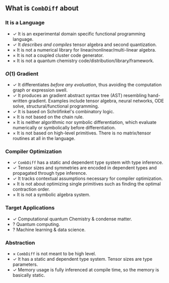 ## What is `CombDiff` about

### It is a Language

- ✓  It is an experimental domain specific functional programming language.
- ✓  It *describes and compiles* tensor algebra and second quantization.
- × It is not a numerical library for linear/nonlinear/multi-linear algebra.
- × It is not a coupled cluster code generator.
- × It is not a quantum chemistry code/distribution/library/framework.
 
### $O(1)$ Gradient

- ✓  It differentiates *before any evaluation*, thus avoiding the computation graph or expression swell.
- ✓  It produces an gradient abstract syntax tree (AST) resembling hand-written gradient. Examples include tensor algebra, neural networks, ODE solve, structural/functional programming.
- ✓  It is based on Schröfinkel's combinatory logic.
- × It is not based on the chain rule. 
- × It is neither algorithmic nor symbolic differentiation, which evaluate numerically or symbolically before differentiation.
- × It is not based on high-level primitives. There is no matrix/tensor routines at all in the language.


### Compiler Optimization

- ✓ `CombDiff` has a static and dependent type system with type inference. 
- ✓  Tensor sizes and symmetries are encoded in dependent types and propagated through type inference.
- ✓  It  tracks contextual assumptions necessary for compiler optimization.
- × It is not about optimizing single primitives such as finding the optimal contraction order.
- × It is not a symbolic algebra system.

### Target Applications

- ✓  Computational quantum Chemistry & condense matter.
- ?  Quantum computing.
- ?  Machine learning & data science.

### Abstraction

- × `CombDiff` is not meant to be high level.
- ✓ It has a static and dependent type system. Tensor sizes are type parameters.
- ✓ Memory usage is fully inferenced at compile time, so the memory is basically static.


